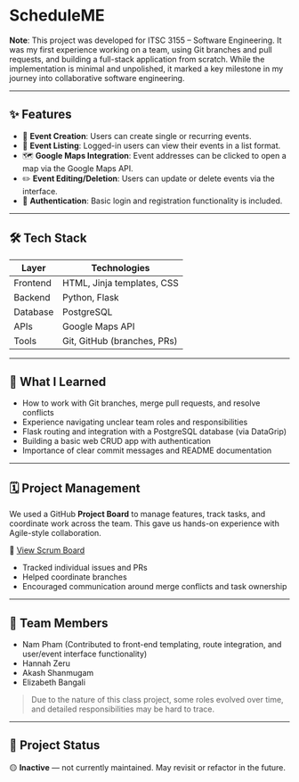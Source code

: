 # ScheduleME

**Note**: This project was developed for ITSC 3155 – Software Engineering. It was my first experience working on a team, using Git branches and pull requests, and building a full-stack application from scratch. While the implementation is minimal and unpolished, it marked a key milestone in my journey into collaborative software engineering.

---

## ✨ Features

- 📝 **Event Creation**: Users can create single or recurring events.
- 📅 **Event Listing**: Logged-in users can view their events in a list format.
- 🗺️ **Google Maps Integration**: Event addresses can be clicked to open a map via the Google Maps API.
- ✏️ **Event Editing/Deletion**: Users can update or delete events via the interface.
- 🔐 **Authentication**: Basic login and registration functionality is included.

---

## 🛠 Tech Stack

| Layer     | Technologies                                         |
|-----------|------------------------------------------------------|
| Frontend  | HTML, Jinja templates, CSS                           |
| Backend   | Python, Flask                                        |
| Database  | PostgreSQL                                           |
| APIs      | Google Maps API                                      |
| Tools     | Git, GitHub (branches, PRs)                          |

---

## 🧠 What I Learned

- How to work with Git branches, merge pull requests, and resolve conflicts
- Experience navigating unclear team roles and responsibilities
- Flask routing and integration with a PostgreSQL database (via DataGrip)
- Building a basic web CRUD app with authentication
- Importance of clear commit messages and README documentation

---

## 🗓️ Project Management

We used a GitHub **Project Board** to manage features, track tasks, and coordinate work across the team. This gave us hands-on experience with Agile-style collaboration.

🔗 [View Scrum Board](https://github.com/users/Hamlincoln/projects/1)

- Tracked individual issues and PRs
- Helped coordinate branches
- Encouraged communication around merge conflicts and task ownership

---

## 👥 Team Members

- Nam Pham (Contributed to front-end templating, route integration, and user/event interface functionality)
- Hannah Zeru
- Akash Shanmugam
- Elizabeth Bangali

> Due to the nature of this class project, some roles evolved over time, and detailed responsibilities may be hard to trace.

---

## 📅 Project Status

🟡 **Inactive** — not currently maintained. May revisit or refactor in the future.
